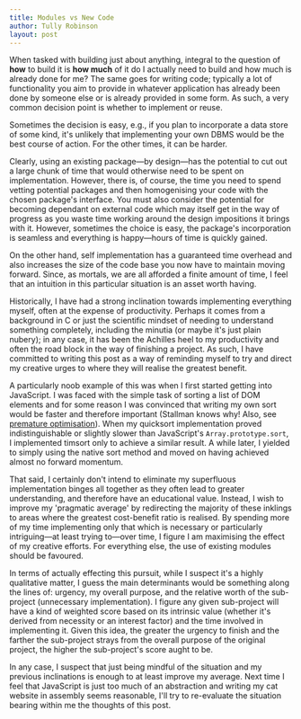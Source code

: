 ```yaml
---
title: Modules vs New Code
author: Tully Robinson
layout: post
---
```

When tasked with building just about anything, integral to the question of **how** to build it is **how much** of it do I actually need to build and how much is already done for me? The same goes for writing code; typically a lot of functionality you aim to provide in whatever application has already been done by someone else or is already provided in some form. As such, a very common decision point is whether to implement or reuse.

Sometimes the decision is easy, e.g., if you plan to incorporate a data store of some kind, it's unlikely that implementing your own DBMS would be the best course of action. For the other times, it can be harder.

Clearly, using an existing package—by design—has the potential to cut out a large chunk of time that would otherwise need to be spent on implementation. However, there is, of course, the time you need to spend vetting potential packages and then homogenising your code with the chosen package's interface. You must also consider the potential for becoming dependant on external code which may itself get in the way of progress as you waste time working around the design impositions it brings with it. However, sometimes the choice is easy, the package's incorporation is seamless and everything is happy—hours of time is quickly gained.

On the other hand, self implementation has a guaranteed time overhead and also increases the size of the code base you now have to maintain moving forward. Since, as mortals, we are all afforded a finite amount of time, I feel that an intuition in this particular situation is an asset worth having.

Historically, I have had a strong inclination towards implementing everything myself, often at the expense of productivity. Perhaps it comes from a background in C or just the scientific mindset of needing to understand something completely, including the minutia (or maybe it's just plain nubery); in any case, it has been the Achilles heel to my productivity and often the road block in the way of finishing a project. As such, I have committed to writing this post as a way of reminding myself to try and direct my creative urges to where they will realise the greatest benefit.

A particularly noob example of this was when I first started getting into JavaScript. I was faced with the simple task of sorting a list of DOM elements and for some reason I was convinced that writing my own sort would be faster and therefore important (Stallman knows why! Also, see [premature optimisation](http://c2.com/cgi/wiki?PrematureOptimization)). When my quicksort implementation proved indistinguishable or slightly slower than JavaScript's `Array.prototype.sort`, I implemented timsort only to achieve a similar result. A while later, I yielded to simply using the native sort method and moved on having achieved almost no forward momentum.

That said, I certainly don't intend to eliminate my superfluous implementation binges all together as they often lead to greater understanding, and therefore have an educational value. Instead, I wish to improve my 'pragmatic average' by redirecting the majority of these inklings to areas where the greatest cost-benefit ratio is realised. By spending more of my time implementing only that which is necessary or particularly intriguing—at least trying to—over time, I figure I am maximising the effect of my creative efforts. For everything else, the use of existing modules should be favoured.

In terms of actually effecting this pursuit, while I suspect it's a highly qualitative matter, I guess the main determinants would be something along the lines of: urgency, my overall purpose, and the relative worth of the sub-project (unnecessary implementation). I figure any given sub-project will have a kind of weighted score based on its intrinsic value (whether it's derived from necessity or an interest factor) and the time involved in implementing it. Given this idea, the greater the urgency to finish and the farther the sub-project strays from the overall purpose of the original project, the higher the sub-project's score aught to be.

In any case, I suspect that just being mindful of the situation and my previous inclinations is enough to at least improve my average. Next time I feel that JavaScript is just too much of an abstraction and writing my cat website in assembly seems reasonable, I'll try to re-evaluate the situation bearing within me the thoughts of this post.
